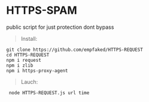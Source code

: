 # HTTPS-SPAM
public script for just protection dont bypass
> Install:
```
git clone https://github.com/empfaked/HTTPS-REQUEST
cd HTTPS-REQUEST
npm i request
npm i zlib 
npm i https-proxy-agent
```
> Lauch:
> 
``` node HTTPS-REQUEST.js url time```
